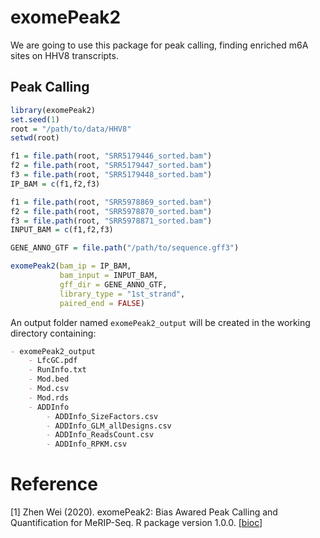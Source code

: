 # exomePeak2

We are going to use this package for peak calling, finding enriched m6A sites on HHV8 transcripts.

## Peak Calling

```R
library(exomePeak2)
set.seed(1)
root = "/path/to/data/HHV8"
setwd(root)

f1 = file.path(root, "SRR5179446_sorted.bam")
f2 = file.path(root, "SRR5179447_sorted.bam")
f3 = file.path(root, "SRR5179448_sorted.bam")
IP_BAM = c(f1,f2,f3) 

f1 = file.path(root, "SRR5978869_sorted.bam")
f2 = file.path(root, "SRR5978870_sorted.bam")
f3 = file.path(root, "SRR5978871_sorted.bam")
INPUT_BAM = c(f1,f2,f3)

GENE_ANNO_GTF = file.path("/path/to/sequence.gff3")

exomePeak2(bam_ip = IP_BAM,
           bam_input = INPUT_BAM,
           gff_dir = GENE_ANNO_GTF,
           library_type = "1st_strand",
           paired_end = FALSE)
```

An output folder named `exomePeak2_output` will be created in the working directory containing:

```markdown
- exomePeak2_output
	- LfcGC.pdf
	- RunInfo.txt
	- Mod.bed
	- Mod.csv
	- Mod.rds
	- ADDInfo
		- ADDInfo_SizeFactors.csv
		- ADDInfo_GLM_allDesigns.csv
		- ADDInfo_ReadsCount.csv
		- ADDInfo_RPKM.csv
```



# Reference

[1] Zhen Wei (2020). exomePeak2: Bias Awared Peak Calling and Quantification for MeRIP-Seq. R package version 1.0.0. [[bioc](http://www.bioconductor.org/packages/release/bioc/html/exomePeak2.html)]

